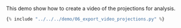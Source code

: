 This demo show how to create a video of the projections for analysis.

```python title="demo/06_export_video_projections.py"
{% include "../../../demo/06_export_video_projections.py" %}
```